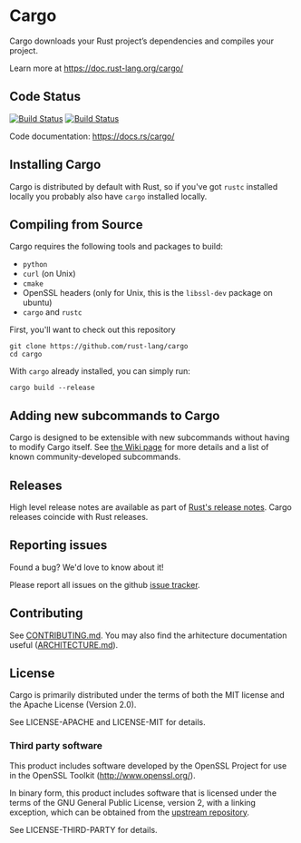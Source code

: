 # Cargo

Cargo downloads your Rust project’s dependencies and compiles your project.

Learn more at https://doc.rust-lang.org/cargo/

## Code Status

[![Build Status](https://travis-ci.org/rust-lang/cargo.svg?branch=master)](https://travis-ci.org/rust-lang/cargo)
[![Build Status](https://ci.appveyor.com/api/projects/status/github/rust-lang/cargo?branch=master&svg=true)](https://ci.appveyor.com/project/rust-lang-libs/cargo)

Code documentation: https://docs.rs/cargo/

## Installing Cargo

Cargo is distributed by default with Rust, so if you've got `rustc` installed
locally you probably also have `cargo` installed locally.

## Compiling from Source

Cargo requires the following tools and packages to build:

* `python`
* `curl` (on Unix)
* `cmake`
* OpenSSL headers (only for Unix, this is the `libssl-dev` package on ubuntu)
* `cargo` and `rustc`

First, you'll want to check out this repository

```
git clone https://github.com/rust-lang/cargo
cd cargo
```

With `cargo` already installed, you can simply run:

```
cargo build --release
```

## Adding new subcommands to Cargo

Cargo is designed to be extensible with new subcommands without having to modify
Cargo itself. See [the Wiki page][third-party-subcommands] for more details and
a list of known community-developed subcommands.

[third-party-subcommands]: https://github.com/rust-lang/cargo/wiki/Third-party-cargo-subcommands


## Releases

High level release notes are available as part of [Rust's release notes][rel].
Cargo releases coincide with Rust releases.

[rel]: https://github.com/rust-lang/rust/blob/master/RELEASES.md

## Reporting issues

Found a bug? We'd love to know about it!

Please report all issues on the github [issue tracker][issues].

[issues]: https://github.com/rust-lang/cargo/issues

## Contributing

See [CONTRIBUTING.md](CONTRIBUTING.md). You may also find the arhitecture
documentation useful ([ARCHITECTURE.md](ARCHITECTURE.md)).

## License

Cargo is primarily distributed under the terms of both the MIT license
and the Apache License (Version 2.0).

See LICENSE-APACHE and LICENSE-MIT for details.

### Third party software

This product includes software developed by the OpenSSL Project
for use in the OpenSSL Toolkit (http://www.openssl.org/).

In binary form, this product includes software that is licensed under the
terms of the GNU General Public License, version 2, with a linking exception,
which can be obtained from the [upstream repository][1].

See LICENSE-THIRD-PARTY for details.

[1]: https://github.com/libgit2/libgit2

